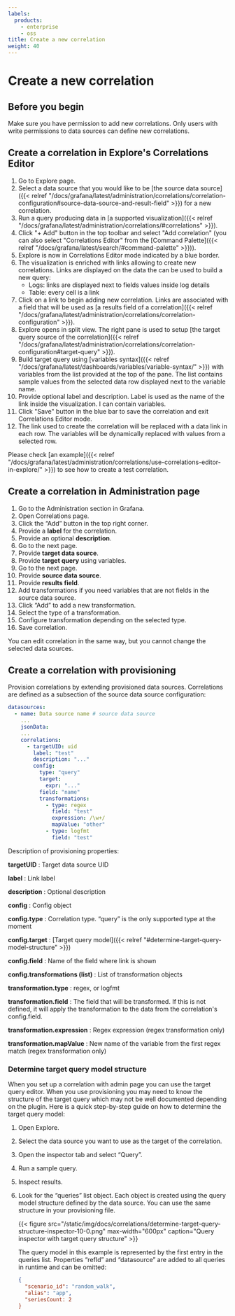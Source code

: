 ```yaml
---
labels:
  products:
    - enterprise
    - oss
title: Create a new correlation
weight: 40
---
```


# Create a new correlation

## Before you begin

Make sure you have permission to add new correlations. Only users with write permissions to data sources can define new correlations.

## Create a correlation in Explore's Correlations Editor

1. Go to Explore page.
1. Select a data source that you would like to be [the source data source]({{< relref "/docs/grafana/latest/administration/correlations/correlation-configuration#source-data-source-and-result-field" >}}) for a new correlation.
1. Run a query producing data in [a supported visualization]({{< relref "/docs/grafana/latest/administration/correlations/#correlations" >}}).
1. Click "+ Add" button in the top toolbar and select "Add correlation" (you can also select "Correlations Editor" from the [Command Palette]({{< relref "/docs/grafana/latest/search/#command-palette" >}})).
1. Explore is now in Correlations Editor mode indicated by a blue border.
1. The visualization is enriched with links allowing to create new correlations. Links are displayed on the data the can be used to build a new query:
   - Logs: links are displayed next to fields values inside log details
   - Table: every cell is a link
1. Click on a link to begin adding new correlation. Links are associated with a field that will be used as [a results field of a correlation]({{< relref "/docs/grafana/latest/administration/correlations/correlation-configuration" >}}).
1. Explore opens in split view. The right pane is used to setup [the target query source of the correlation]({{< relref "/docs/grafana/latest/administration/correlations/correlation-configuration#target-query" >}}).
1. Build target query using [variables syntax]({{< relref "/docs/grafana/latest/dashboards/variables/variable-syntax/" >}}) with variables from the list provided at the top of the pane. The list contains sample values from the selected data row displayed next to the variable name.
1. Provide optional label and description. Label is used as the name of the link inside the visualization. I can contain variables.
1. Click "Save" button in the blue bar to save the correlation and exit Correlations Editor mode.
1. The link used to create the correlation will be replaced with a data link in each row. The variables will be dynamically replaced with values from a selected row.

Please check [an example]({{< relref "/docs/grafana/latest/administration/correlations/use-correlations-editor-in-explore/" >}}) to see how to create a test correlation.

## Create a correlation in Administration page

1. Go to the Administration section in Grafana.
1. Open Correlations page.
1. Click the “Add” button in the top right corner.
1. Provide a **label** for the correlation.
1. Provide an optional **description**.
1. Go to the next page.
1. Provide **target data source**.
1. Provide **target query** using variables.
1. Go to the next page.
1. Provide **source data source**.
1. Provide **results field**.
1. Add transformations if you need variables that are not fields in the source data source.
1. Click “Add” to add a new transformation.
1. Select the type of a transformation.
1. Configure transformation depending on the selected type.
1. Save correlation.

You can edit correlation in the same way, but you cannot change the selected data sources.

## Create a correlation with provisioning

Provision correlations by extending provisioned data sources. Correlations are defined as a subsection of the source data source configuration:

```yaml
datasources:
  - name: Data source name # source data source
    ...
    jsonData:
    ...
    correlations:
      - targetUID: uid
        label: "test"
        description: "..."
        config:
          type: "query"
          target:
            expr: "..."
          field: "name"
          transformations:
            - type: regex
              field: "test"
              expression: /\w+/
              mapValue: "other"
            - type: logfmt
              field: "test"
```

Description of provisioning properties:

**targetUID**
: Target data source UID

**label**
: Link label

**description**
: Optional description

**config**
: Config object

**config.type**
: Correlation type. “query” is the only supported type at the moment

**config.target**
: [Target query model]({{< relref "#determine-target-query-model-structure" >}})

**config.field**
: Name of the field where link is shown

**config.transformations (list)**
: List of transformation objects

**transformation.type**
: regex, or logfmt

**transformation.field**
: The field that will be transformed. If this is not defined, it will apply the transformation to the data from the correlation's config.field.

**transformation.expression**
: Regex expression (regex transformation only)

**transformation.mapValue**
: New name of the variable from the first regex match (regex transformation only)

### Determine target query model structure

When you set up a correlation with admin page you can use the target query editor. When you use provisioning you may need to know the structure of the target query which may not be well documented depending on the plugin. Here is a quick step-by-step guide on how to determine the target query model:

1. Open Explore.
1. Select the data source you want to use as the target of the correlation.
1. Open the inspector tab and select “Query”.
1. Run a sample query.
1. Inspect results.
1. Look for the “queries” list object. Each object is created using the query model structure defined by the data source. You can use the same structure in your provisioning file.

   {{< figure src="/static/img/docs/correlations/determine-target-query-structure-inspector-10-0.png" max-width="600px" caption="Query inspector with target query structure" >}}

   The query model in this example is represented by the first entry in the queries list. Properties “refId” and “datasource” are added to all queries in runtime and can be omitted:

   ```json
   {
     "scenario_id": "random_walk",
     "alias": "app",
     "seriesCount: 2
   }
   ```
